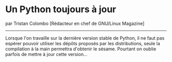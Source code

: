 # Un Python toujours à jour
par Tristan Colombo [Rédacteur en chef de GNU/Linux Magazine]

---

Lorsque l'on travaille sur la dernière version stable de Python, il ne faut pas espérer pouvoir utiliser les dépôts proposés par les distributions, seule la compilation à la main permettra d'obtenir le sésame. Pourtant on oublie parfois de mettre à jour cette version...
